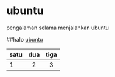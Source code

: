 # ubuntu
pengalaman selama menjalankan ubuntu

##halo
[ubuntu](https://assets.ubuntu.com/v1/c6504e94-Dell_XPS_Laptop_Front-Desktop.png?h=350)

|satu|dua|tiga|
|----|:--:|:--:|
|1   |2   |3   |
